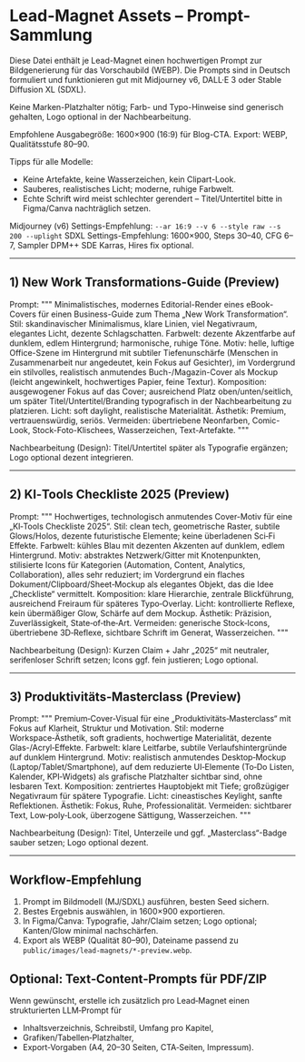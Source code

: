 # Lead-Magnet Assets – Prompt-Sammlung

Diese Datei enthält je Lead-Magnet einen hochwertigen Prompt zur Bildgenerierung für das Vorschaubild (WEBP).
Die Prompts sind in Deutsch formuliert und funktionieren gut mit Midjourney v6, DALL·E 3 oder Stable Diffusion XL (SDXL).

Keine Marken-Platzhalter nötig; Farb- und Typo-Hinweise sind generisch gehalten, Logo optional in der Nachbearbeitung.

Empfohlene Ausgabegröße: 1600×900 (16:9) für Blog-CTA. Export: WEBP, Qualitätsstufe 80–90.

Tipps für alle Modelle:

- Keine Artefakte, keine Wasserzeichen, kein Clipart-Look.
- Sauberes, realistisches Licht; moderne, ruhige Farbwelt.
- Echte Schrift wird meist schlechter gerendert – Titel/Untertitel bitte in Figma/Canva nachträglich setzen.

Midjourney (v6) Settings-Empfehlung: `--ar 16:9 --v 6 --style raw --s 200 --uplight`
SDXL Settings-Empfehlung: 1600×900, Steps 30–40, CFG 6–7, Sampler DPM++ SDE Karras, Hires fix optional.

---

## 1) New Work Transformations-Guide (Preview)

Prompt:
"""
Minimalistisches, modernes Editorial-Render eines eBook-Covers für einen Business-Guide zum Thema „New Work Transformation“.
Stil: skandinavischer Minimalismus, klare Linien, viel Negativraum, elegantes Licht, dezente Schlagschatten.
Farbwelt: dezente Akzentfarbe auf dunklem, edlem Hintergrund; harmonische, ruhige Töne.
Motiv: helle, luftige Office-Szene im Hintergrund mit subtiler Tiefenunschärfe (Menschen in Zusammenarbeit nur angedeutet, kein Fokus auf Gesichter), im Vordergrund ein stilvolles, realistisch anmutendes Buch-/Magazin-Cover als Mockup (leicht angewinkelt, hochwertiges Papier, feine Textur).
Komposition: ausgewogener Fokus auf das Cover; ausreichend Platz oben/unten/seitlich, um später Titel/Untertitel/Branding typografisch in der Nachbearbeitung zu platzieren.
Licht: soft daylight, realistische Materialität.
Ästhetik: Premium, vertrauenswürdig, seriös.
Vermeiden: übertriebene Neonfarben, Comic-Look, Stock-Foto-Klischees, Wasserzeichen, Text-Artefakte.
"""

Nachbearbeitung (Design): Titel/Untertitel später als Typografie ergänzen; Logo optional dezent integrieren.

---

## 2) KI‑Tools Checkliste 2025 (Preview)

Prompt:
"""
Hochwertiges, technologisch anmutendes Cover-Motiv für eine „KI‑Tools Checkliste 2025“.
Stil: clean tech, geometrische Raster, subtile Glows/Holos, dezente futuristische Elemente; keine überladenen Sci‑Fi Effekte.
Farbwelt: kühles Blau mit dezenten Akzenten auf dunklem, edlem Hintergrund.
Motiv: abstraktes Netzwerk/Gitter mit Knotenpunkten, stilisierte Icons für Kategorien (Automation, Content, Analytics, Collaboration), alles sehr reduziert; im Vordergrund ein flaches Dokument/Clipboard/Sheet‑Mockup als elegantes Objekt, das die Idee „Checkliste“ vermittelt.
Komposition: klare Hierarchie, zentrale Blickführung, ausreichend Freiraum für späteres Typo‑Overlay.
Licht: kontrollierte Reflexe, kein übermäßiger Glow, Schärfe auf dem Mockup.
Ästhetik: Präzision, Zuverlässigkeit, State‑of‑the‑Art.
Vermeiden: generische Stock‑Icons, übertriebene 3D‑Reflexe, sichtbare Schrift im Generat, Wasserzeichen.
"""

Nachbearbeitung (Design): Kurzen Claim + Jahr „2025“ mit neutraler, serifenloser Schrift setzen; Icons ggf. fein justieren; Logo optional.

---

## 3) Produktivitäts‑Masterclass (Preview)

Prompt:
"""
Premium‑Cover‑Visual für eine „Produktivitäts‑Masterclass“ mit Fokus auf Klarheit, Struktur und Motivation.
Stil: moderne Workspace‑Ästhetik, soft gradients, hochwertige Materialität, dezente Glas-/Acryl‑Effekte.
Farbwelt: klare Leitfarbe, subtile Verlaufshintergründe auf dunklem Hintergrund.
Motiv: realistisch anmutendes Desktop‑Mockup (Laptop/Tablet/Smartphone), auf dem reduzierte UI‑Elemente (To‑Do Listen, Kalender, KPI‑Widgets) als grafische Platzhalter sichtbar sind, ohne lesbaren Text.
Komposition: zentriertes Hauptobjekt mit Tiefe; großzügiger Negativraum für spätere Typografie.
Licht: cineastisches Keylight, sanfte Reflektionen.
Ästhetik: Fokus, Ruhe, Professionalität.
Vermeiden: sichtbarer Text, Low‑poly‑Look, überzogene Sättigung, Wasserzeichen.
"""

Nachbearbeitung (Design): Titel, Unterzeile und ggf. „Masterclass“-Badge sauber setzen; Logo optional dezent.

---

## Workflow‑Empfehlung

1. Prompt im Bildmodell (MJ/SDXL) ausführen, besten Seed sichern.
2. Bestes Ergebnis auswählen, in 1600×900 exportieren.
3. In Figma/Canva: Typografie, Jahr/Claim setzen; Logo optional; Kanten/Glow minimal nachschärfen.
4. Export als WEBP (Qualität 80–90), Dateiname passend zu `public/images/lead-magnets/*-preview.webp`.

## Optional: Text‑Content‑Prompts für PDF/ZIP

Wenn gewünscht, erstelle ich zusätzlich pro Lead‑Magnet einen strukturierten LLM‑Prompt für

- Inhaltsverzeichnis, Schreibstil, Umfang pro Kapitel,
- Grafiken/Tabellen‑Platzhalter,
- Export‑Vorgaben (A4, 20–30 Seiten, CTA‑Seiten, Impressum).
